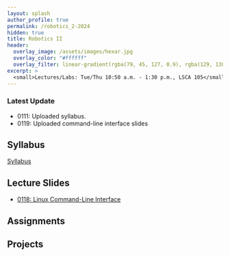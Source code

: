 ```yaml
---
layout: splash
author_profile: true
permalink: /robotics_2-2024
hidden: true
title: Robotics II
header:
  overlay_image: /assets/images/hexar.jpg
  overlay_color: "#ffffff"
  overlay_filter: linear-gradient(rgba(79, 45, 127, 0.9), rgba(129, 138, 143, 0.5))
excerpt: >
  <small>Lectures/Labs: Tue/Thu 10:50 a.m. - 1:30 p.m., LSCA 105</small>
---
```

### Latest Update
- 0111: Uploaded syllabus.
- 0119: Uploaded command-line interface slides

## Syllabus
[Syllabus](/_docs/robotics_2-2024/syllabus.pdf)

## Lecture Slides
- [0118: Linux Command-Line Interface](/_docs/robotics_2-2024/0118/cli.pdf)

## Assignments

## Projects
